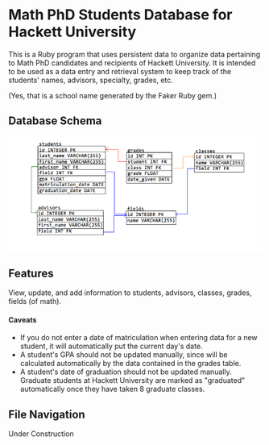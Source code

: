 # Math PhD Students Database for Hackett University

This is a Ruby program that uses persistent data to organize data pertaining to Math PhD candidates and recipients of Hackett University. It is intended to be used as a data entry and retrieval system to keep track of the students' names, advisors, specialty, grades, etc.

(Yes, that is a school name generated by the Faker Ruby gem.)

## Database Schema

![Database Schema](schema.png)

## Features

View, update, and add information to students, advisors, classes, grades, fields (of math).

#### Caveats

   * If you do not enter a date of matriculation when entering data for a new student, it will automatically put the current day's date.
   * A student's GPA should not be updated manually, since will be calculated automatically by the data contained in the grades table.
   * A student's date of graduation should not be updated manually. Graduate students at Hackett University are marked as "graduated" automatically once they have taken 8 graduate classes.

## File Navigation

Under Construction
